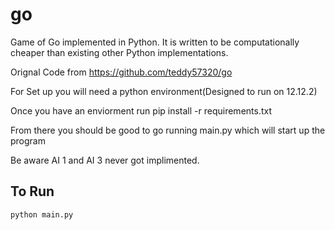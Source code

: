# go
Game of Go implemented in Python. It is written to be computationally cheaper than existing other Python implementations.

Orignal Code from https://github.com/teddy57320/go

For Set up you will need a python environment(Designed to run on 12.12.2) 

Once you have an enviorment run pip install -r requirements.txt

From there you should be good to go running main.py which will start up the program

Be aware AI 1 and AI 3 never got implimented. 

## To Run ##

    python main.py


